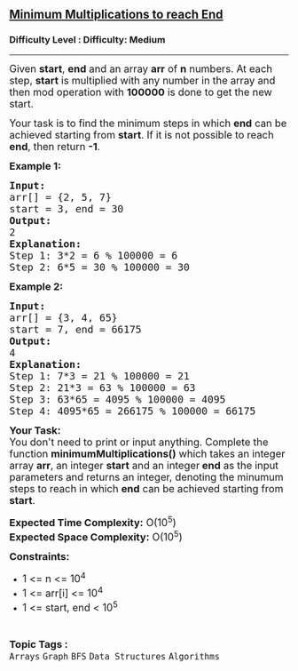 <h2><a href="https://www.geeksforgeeks.org/problems/minimum-multiplications-to-reach-end/1?page=1&category=Graph&difficulty=Basic,Easy,Medium&sortBy=submissions">Minimum Multiplications to reach End</a></h2><h3>Difficulty Level : Difficulty: Medium</h3><hr><div class="problems_problem_content__Xm_eO"><p><span style="font-size: 18px;">Given <strong>start</strong>, <strong>end</strong> and an array <strong>arr</strong> of <strong>n</strong>&nbsp;numbers. At each step, <strong>start</strong> is multiplied with any number in the array and then mod operation with <strong>100000</strong> is done to get the new start. </span></p>
<p><span style="font-size: 18px;">Your task is to find the minimum steps in which <strong>end</strong> can be achieved starting from <strong>start</strong>. If it is not possible to reach <strong>end</strong>, then return <strong>-1</strong>.</span></p>
<p><span style="font-size: 18px;"><strong>Example 1:</strong></span></p>
<pre><span style="font-size: 18px;"><strong>Input:</strong>
arr[] = {2, 5, 7}
start = 3, end = 30
<strong>Output:</strong>
2
<strong>Explanation:</strong>
Step 1: 3*2 = 6 % 100000 = 6 
Step 2: 6*5 = 30 % 100000 = 30
</span></pre>
<p><span style="font-size: 18px;"><strong>Example 2:</strong></span></p>
<pre><span style="font-size: 18px;"><strong>Input:</strong>
arr[] = {3, 4, 65}
start = 7, end = 66175
<strong>Output:</strong>
4
<strong>Explanation:</strong>
Step 1: 7*3 = 21 % 100000 = 21&nbsp;
Step 2: 21*3 = 63 % 100000 = 63&nbsp;
Step 3: 63*65 = 4095 % 100000 = 4095&nbsp;
Step 4: 4095*65 = 266175 % 100000 = 66175
</span></pre>
<p><span style="font-size: 18px;"><strong>Your Task:<br></strong></span><span style="font-size: 18px;">You don't need to print or input anything. Complete the function <strong>minimumMultiplications()</strong> which takes an integer array <strong>arr</strong>, an integer <strong>start</strong> and an integer<strong> end</strong> as the input parameters and returns an integer, denoting the minumum steps to reach in which <strong>end</strong> can be achieved starting from <strong>start</strong>.</span></p>
<p><span style="font-size: 18px;"><strong>Expected Time Complexity:</strong> O(10<sup>5</sup>)<br></span><span style="font-size: 18px;"><strong>Expected Space Complexity:</strong> O(10<sup>5</sup>)</span></p>
<p><span style="font-size: 18px;"><strong>Constraints:</strong></span></p>
<ul>
<li><span style="font-size: 18px;">1 &lt;= n &lt;= 10<sup>4</sup></span></li>
<li><span style="font-size: 18px;">1 &lt;= arr[i] &lt;= 10<sup>4</sup></span></li>
<li><span style="font-size: 18px;">1 &lt;= start, end &lt;&nbsp;10<sup>5</sup></span></li>
</ul></div><br><p><span style=font-size:18px><strong>Topic Tags : </strong><br><code>Arrays</code>&nbsp;<code>Graph</code>&nbsp;<code>BFS</code>&nbsp;<code>Data Structures</code>&nbsp;<code>Algorithms</code>&nbsp;